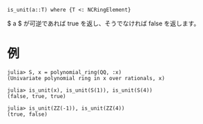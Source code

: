 ```
is_unit(a::T) where {T <: NCRingElement}
```

$ a $ が可逆であれば true を返し、そうでなければ false を返します。

# 例

```jldoctest
julia> S, x = polynomial_ring(QQ, :x)
(Univariate polynomial ring in x over rationals, x)

julia> is_unit(x), is_unit(S(1)), is_unit(S(4))
(false, true, true)

julia> is_unit(ZZ(-1)), is_unit(ZZ(4))
(true, false)
```
